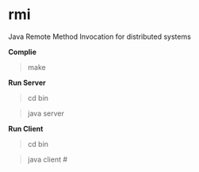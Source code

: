 # rmi
Java Remote Method Invocation for distributed systems

**Complie**

 > make

**Run Server**

> cd bin

> java server

**Run Client**

> cd bin

> java client #

